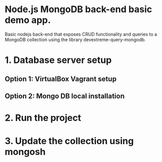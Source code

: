 # Node.js MongoDB back-end basic demo app.
Basic nodejs back-end that exposes CRUD functionality and queries to a MongoDB collection using the library devextreme-query-mongodb.

# 1. Database server setup
## Option 1: VirtualBox Vagrant setup
## Option 2: Mongo DB local installation

# 2. Run the project

# 3. Update the collection using mongosh
